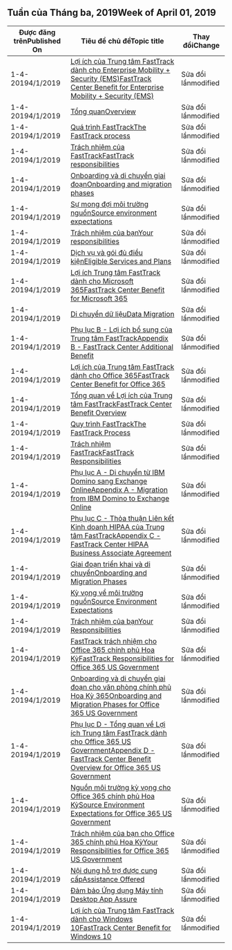 <!-- This file is generated automatically each week. Changes made to this file will be overwritten.-->




## <a name="week-of-april-01-2019"></a><span data-ttu-id="e5442-101">Tuần của Tháng ba, 2019</span><span class="sxs-lookup"><span data-stu-id="e5442-101">Week of April 01, 2019</span></span>


| <span data-ttu-id="e5442-102">Được đăng trên</span><span class="sxs-lookup"><span data-stu-id="e5442-102">Published On</span></span> |<span data-ttu-id="e5442-103">Tiêu đề chủ đề</span><span class="sxs-lookup"><span data-stu-id="e5442-103">Topic title</span></span> | <span data-ttu-id="e5442-104">Thay đổi</span><span class="sxs-lookup"><span data-stu-id="e5442-104">Change</span></span> |
|------|------------|--------|
| <span data-ttu-id="e5442-105">1-4-2019</span><span class="sxs-lookup"><span data-stu-id="e5442-105">4/1/2019</span></span> | [<span data-ttu-id="e5442-106">Lợi ích của Trung tâm FastTrack dành cho Enterprise Mobility + Security (EMS)</span><span class="sxs-lookup"><span data-stu-id="e5442-106">FastTrack Center Benefit for Enterprise Mobility + Security (EMS)</span></span>](/FastTrack/ems-fasttrack-benefit-for-ems) | <span data-ttu-id="e5442-107">Sửa đổi lần</span><span class="sxs-lookup"><span data-stu-id="e5442-107">modified</span></span> |
| <span data-ttu-id="e5442-108">1-4-2019</span><span class="sxs-lookup"><span data-stu-id="e5442-108">4/1/2019</span></span> | [<span data-ttu-id="e5442-109">Tổng quan</span><span class="sxs-lookup"><span data-stu-id="e5442-109">Overview</span></span>](/FastTrack/ems-fasttrack-benefit-overview) | <span data-ttu-id="e5442-110">Sửa đổi lần</span><span class="sxs-lookup"><span data-stu-id="e5442-110">modified</span></span> |
| <span data-ttu-id="e5442-111">1-4-2019</span><span class="sxs-lookup"><span data-stu-id="e5442-111">4/1/2019</span></span> | [<span data-ttu-id="e5442-112">Quá trình FastTrack</span><span class="sxs-lookup"><span data-stu-id="e5442-112">The FastTrack process</span></span>](/FastTrack/ems-fasttrack-process) | <span data-ttu-id="e5442-113">Sửa đổi lần</span><span class="sxs-lookup"><span data-stu-id="e5442-113">modified</span></span> |
| <span data-ttu-id="e5442-114">1-4-2019</span><span class="sxs-lookup"><span data-stu-id="e5442-114">4/1/2019</span></span> | [<span data-ttu-id="e5442-115">Trách nhiệm của FastTrack</span><span class="sxs-lookup"><span data-stu-id="e5442-115">FastTrack responsibilities</span></span>](/FastTrack/ems-fasttrack-responsibilities) | <span data-ttu-id="e5442-116">Sửa đổi lần</span><span class="sxs-lookup"><span data-stu-id="e5442-116">modified</span></span> |
| <span data-ttu-id="e5442-117">1-4-2019</span><span class="sxs-lookup"><span data-stu-id="e5442-117">4/1/2019</span></span> | [<span data-ttu-id="e5442-118">Onboarding và di chuyển giai đoạn</span><span class="sxs-lookup"><span data-stu-id="e5442-118">Onboarding and migration phases</span></span>](/FastTrack/ems-onboarding-phases) | <span data-ttu-id="e5442-119">Sửa đổi lần</span><span class="sxs-lookup"><span data-stu-id="e5442-119">modified</span></span> |
| <span data-ttu-id="e5442-120">1-4-2019</span><span class="sxs-lookup"><span data-stu-id="e5442-120">4/1/2019</span></span> | [<span data-ttu-id="e5442-121">Sự mong đợi môi trường nguồn</span><span class="sxs-lookup"><span data-stu-id="e5442-121">Source environment expectations</span></span>](/FastTrack/ems-source-environment-expectations) | <span data-ttu-id="e5442-122">Sửa đổi lần</span><span class="sxs-lookup"><span data-stu-id="e5442-122">modified</span></span> |
| <span data-ttu-id="e5442-123">1-4-2019</span><span class="sxs-lookup"><span data-stu-id="e5442-123">4/1/2019</span></span> | [<span data-ttu-id="e5442-124">Trách nhiệm của bạn</span><span class="sxs-lookup"><span data-stu-id="e5442-124">Your responsibilities</span></span>](/FastTrack/ems-your-responsibilities) | <span data-ttu-id="e5442-125">Sửa đổi lần</span><span class="sxs-lookup"><span data-stu-id="e5442-125">modified</span></span> |
| <span data-ttu-id="e5442-126">1-4-2019</span><span class="sxs-lookup"><span data-stu-id="e5442-126">4/1/2019</span></span> | [<span data-ttu-id="e5442-127">Dịch vụ và gói đủ điều kiện</span><span class="sxs-lookup"><span data-stu-id="e5442-127">Eligible Services and Plans</span></span>](/FastTrack/m365-eligible-services-and-plans) | <span data-ttu-id="e5442-128">Sửa đổi lần</span><span class="sxs-lookup"><span data-stu-id="e5442-128">modified</span></span> |
| <span data-ttu-id="e5442-129">1-4-2019</span><span class="sxs-lookup"><span data-stu-id="e5442-129">4/1/2019</span></span> | [<span data-ttu-id="e5442-130">Lợi ích Trung tâm FastTrack dành cho Microsoft 365</span><span class="sxs-lookup"><span data-stu-id="e5442-130">FastTrack Center Benefit for Microsoft 365</span></span>](/FastTrack/m365-fasttrack-benefit-overview) | <span data-ttu-id="e5442-131">Sửa đổi lần</span><span class="sxs-lookup"><span data-stu-id="e5442-131">modified</span></span> |
| <span data-ttu-id="e5442-132">1-4-2019</span><span class="sxs-lookup"><span data-stu-id="e5442-132">4/1/2019</span></span> | [<span data-ttu-id="e5442-133">Di chuyển dữ liệu</span><span class="sxs-lookup"><span data-stu-id="e5442-133">Data Migration</span></span>](/FastTrack/o365-data-migration) | <span data-ttu-id="e5442-134">Sửa đổi lần</span><span class="sxs-lookup"><span data-stu-id="e5442-134">modified</span></span> |
| <span data-ttu-id="e5442-135">1-4-2019</span><span class="sxs-lookup"><span data-stu-id="e5442-135">4/1/2019</span></span> | [<span data-ttu-id="e5442-136">Phụ lục B - Lợi ích bổ sung của Trung tâm FastTrack</span><span class="sxs-lookup"><span data-stu-id="e5442-136">Appendix B - FastTrack Center Additional Benefit</span></span>](/FastTrack/o365-fasttrack-additional-benefits) | <span data-ttu-id="e5442-137">Sửa đổi lần</span><span class="sxs-lookup"><span data-stu-id="e5442-137">modified</span></span> |
| <span data-ttu-id="e5442-138">1-4-2019</span><span class="sxs-lookup"><span data-stu-id="e5442-138">4/1/2019</span></span> | [<span data-ttu-id="e5442-139">Lợi ích của Trung tâm FastTrack dành cho Office 365</span><span class="sxs-lookup"><span data-stu-id="e5442-139">FastTrack Center Benefit for Office 365</span></span>](/FastTrack/o365-fasttrack-benefit-for-office-365) | <span data-ttu-id="e5442-140">Sửa đổi lần</span><span class="sxs-lookup"><span data-stu-id="e5442-140">modified</span></span> |
| <span data-ttu-id="e5442-141">1-4-2019</span><span class="sxs-lookup"><span data-stu-id="e5442-141">4/1/2019</span></span> | [<span data-ttu-id="e5442-142">Tổng quan về Lợi ích của Trung tâm FastTrack</span><span class="sxs-lookup"><span data-stu-id="e5442-142">FastTrack Center Benefit Overview</span></span>](/FastTrack/o365-fasttrack-benefit-overview) | <span data-ttu-id="e5442-143">Sửa đổi lần</span><span class="sxs-lookup"><span data-stu-id="e5442-143">modified</span></span> |
| <span data-ttu-id="e5442-144">1-4-2019</span><span class="sxs-lookup"><span data-stu-id="e5442-144">4/1/2019</span></span> | [<span data-ttu-id="e5442-145">Quy trình FastTrack</span><span class="sxs-lookup"><span data-stu-id="e5442-145">The FastTrack Process</span></span>](/FastTrack/o365-fasttrack-process) | <span data-ttu-id="e5442-146">Sửa đổi lần</span><span class="sxs-lookup"><span data-stu-id="e5442-146">modified</span></span> |
| <span data-ttu-id="e5442-147">1-4-2019</span><span class="sxs-lookup"><span data-stu-id="e5442-147">4/1/2019</span></span> | [<span data-ttu-id="e5442-148">Trách nhiệm FastTrack</span><span class="sxs-lookup"><span data-stu-id="e5442-148">FastTrack Responsibilities</span></span>](/FastTrack/o365-fasttrack-responsibilities) | <span data-ttu-id="e5442-149">Sửa đổi lần</span><span class="sxs-lookup"><span data-stu-id="e5442-149">modified</span></span> |
| <span data-ttu-id="e5442-150">1-4-2019</span><span class="sxs-lookup"><span data-stu-id="e5442-150">4/1/2019</span></span> | [<span data-ttu-id="e5442-151">Phụ lục A - Di chuyển từ IBM Domino sang Exchange Online</span><span class="sxs-lookup"><span data-stu-id="e5442-151">Appendix A - Migration from IBM Domino to Exchange Online</span></span>](/FastTrack/o365-from-ibm-domino-to-exchange-online) | <span data-ttu-id="e5442-152">Sửa đổi lần</span><span class="sxs-lookup"><span data-stu-id="e5442-152">modified</span></span> |
| <span data-ttu-id="e5442-153">1-4-2019</span><span class="sxs-lookup"><span data-stu-id="e5442-153">4/1/2019</span></span> | [<span data-ttu-id="e5442-154">Phụ lục C - Thỏa thuận Liên kết Kinh doanh HIPAA của Trung tâm FastTrack</span><span class="sxs-lookup"><span data-stu-id="e5442-154">Appendix C - FastTrack Center HIPAA Business Associate Agreement</span></span>](/FastTrack/o365-hipaa-business-associate-agreement) | <span data-ttu-id="e5442-155">Sửa đổi lần</span><span class="sxs-lookup"><span data-stu-id="e5442-155">modified</span></span> |
| <span data-ttu-id="e5442-156">1-4-2019</span><span class="sxs-lookup"><span data-stu-id="e5442-156">4/1/2019</span></span> | [<span data-ttu-id="e5442-157">Giai đoạn triển khai và di chuyển</span><span class="sxs-lookup"><span data-stu-id="e5442-157">Onboarding and Migration Phases</span></span>](/FastTrack/o365-onboarding-and-migration) | <span data-ttu-id="e5442-158">Sửa đổi lần</span><span class="sxs-lookup"><span data-stu-id="e5442-158">modified</span></span> |
| <span data-ttu-id="e5442-159">1-4-2019</span><span class="sxs-lookup"><span data-stu-id="e5442-159">4/1/2019</span></span> | [<span data-ttu-id="e5442-160">Kỳ vọng về môi trường nguồn</span><span class="sxs-lookup"><span data-stu-id="e5442-160">Source Environment Expectations</span></span>](/FastTrack/o365-source-environment-expectations) | <span data-ttu-id="e5442-161">Sửa đổi lần</span><span class="sxs-lookup"><span data-stu-id="e5442-161">modified</span></span> |
| <span data-ttu-id="e5442-162">1-4-2019</span><span class="sxs-lookup"><span data-stu-id="e5442-162">4/1/2019</span></span> | [<span data-ttu-id="e5442-163">Trách nhiệm của bạn</span><span class="sxs-lookup"><span data-stu-id="e5442-163">Your Responsibilities</span></span>](/FastTrack/o365-your-responsibilities) | <span data-ttu-id="e5442-164">Sửa đổi lần</span><span class="sxs-lookup"><span data-stu-id="e5442-164">modified</span></span> |
| <span data-ttu-id="e5442-165">1-4-2019</span><span class="sxs-lookup"><span data-stu-id="e5442-165">4/1/2019</span></span> | [<span data-ttu-id="e5442-166">FastTrack trách nhiệm cho Office 365 chính phủ Hoa Kỳ</span><span class="sxs-lookup"><span data-stu-id="e5442-166">FastTrack Responsibilities for Office 365 US Government</span></span>](/FastTrack/us-gov-appendix-fasttrack-responsibilities) | <span data-ttu-id="e5442-167">Sửa đổi lần</span><span class="sxs-lookup"><span data-stu-id="e5442-167">modified</span></span> |
| <span data-ttu-id="e5442-168">1-4-2019</span><span class="sxs-lookup"><span data-stu-id="e5442-168">4/1/2019</span></span> | [<span data-ttu-id="e5442-169">Onboarding và di chuyển giai đoạn cho văn phòng chính phủ Hoa Kỳ 365</span><span class="sxs-lookup"><span data-stu-id="e5442-169">Onboarding and Migration Phases for Office 365 US Government</span></span>](/FastTrack/us-gov-appendix-onboarding-and-migration) | <span data-ttu-id="e5442-170">Sửa đổi lần</span><span class="sxs-lookup"><span data-stu-id="e5442-170">modified</span></span> |
| <span data-ttu-id="e5442-171">1-4-2019</span><span class="sxs-lookup"><span data-stu-id="e5442-171">4/1/2019</span></span> | [<span data-ttu-id="e5442-172">Phụ lục D - Tổng quan về Lợi ích Trung tâm FastTrack dành cho Office 365 US Government</span><span class="sxs-lookup"><span data-stu-id="e5442-172">Appendix D - FastTrack Center Benefit Overview for Office 365 US Government</span></span>](/FastTrack/us-gov-appendix-overview) | <span data-ttu-id="e5442-173">Sửa đổi lần</span><span class="sxs-lookup"><span data-stu-id="e5442-173">modified</span></span> |
| <span data-ttu-id="e5442-174">1-4-2019</span><span class="sxs-lookup"><span data-stu-id="e5442-174">4/1/2019</span></span> | [<span data-ttu-id="e5442-175">Nguồn môi trường kỳ vọng cho Office 365 chính phủ Hoa Kỳ</span><span class="sxs-lookup"><span data-stu-id="e5442-175">Source Environment Expectations for Office 365 US Government</span></span>](/FastTrack/us-gov-appendix-source-environment-expectations) | <span data-ttu-id="e5442-176">Sửa đổi lần</span><span class="sxs-lookup"><span data-stu-id="e5442-176">modified</span></span> |
| <span data-ttu-id="e5442-177">1-4-2019</span><span class="sxs-lookup"><span data-stu-id="e5442-177">4/1/2019</span></span> | [<span data-ttu-id="e5442-178">Trách nhiệm của bạn cho Office 365 chính phủ Hoa Kỳ</span><span class="sxs-lookup"><span data-stu-id="e5442-178">Your Responsibilities for Office 365 US Government</span></span>](/FastTrack/us-gov-appendix-your-responsibilities) | <span data-ttu-id="e5442-179">Sửa đổi lần</span><span class="sxs-lookup"><span data-stu-id="e5442-179">modified</span></span> |
| <span data-ttu-id="e5442-180">1-4-2019</span><span class="sxs-lookup"><span data-stu-id="e5442-180">4/1/2019</span></span> | [<span data-ttu-id="e5442-181">Nội dung hỗ trợ được cung cấp</span><span class="sxs-lookup"><span data-stu-id="e5442-181">Assistance Offered</span></span>](/FastTrack/win-10-daa-assistance-offered) | <span data-ttu-id="e5442-182">Sửa đổi lần</span><span class="sxs-lookup"><span data-stu-id="e5442-182">modified</span></span> |
| <span data-ttu-id="e5442-183">1-4-2019</span><span class="sxs-lookup"><span data-stu-id="e5442-183">4/1/2019</span></span> | [<span data-ttu-id="e5442-184">Đảm bảo Ứng dụng Máy tính </span><span class="sxs-lookup"><span data-stu-id="e5442-184">Desktop App Assure</span></span>](/FastTrack/win-10-desktop-app-assure) | <span data-ttu-id="e5442-185">Sửa đổi lần</span><span class="sxs-lookup"><span data-stu-id="e5442-185">modified</span></span> |
| <span data-ttu-id="e5442-186">1-4-2019</span><span class="sxs-lookup"><span data-stu-id="e5442-186">4/1/2019</span></span> | [<span data-ttu-id="e5442-187">Lợi ích của Trung tâm FastTrack dành cho Windows 10</span><span class="sxs-lookup"><span data-stu-id="e5442-187">FastTrack Center Benefit for Windows 10</span></span>](/FastTrack/win-10-fasttrack-benefit-for-windows-10) | <span data-ttu-id="e5442-188">Sửa đổi lần</span><span class="sxs-lookup"><span data-stu-id="e5442-188">modified</span></span> |

